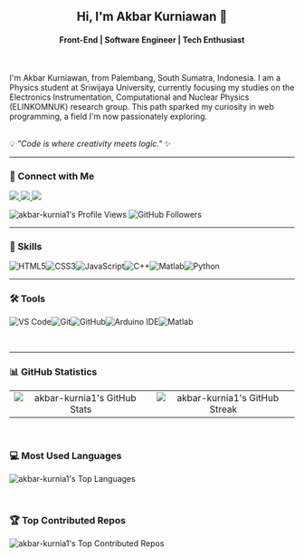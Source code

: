 <div align="center">

## Hi, I'm Akbar Kurniawan 👋
#### Front-End | Software Engineer | Tech Enthusiast

</div>

<br/>

I'm Akbar Kurniawan, from Palembang, South Sumatra, Indonesia. I am a Physics student at Sriwijaya University, currently focusing my studies on the Electronics Instrumentation, Computational and Nuclear Physics (ELINKOMNUK) research group. This path sparked my curiosity in web programming, a field I'm now passionately exploring.

<br/>
💡 <i>"Code is where creativity meets logic."</i> ✨

<br/>

<hr/>

### 💬 Connect with Me
<p>
  <a href="mailto:akbarkurniawan790@gmail.com">
    <img src="https://img.shields.io/badge/Gmail-D14836?style=for-the-badge&logo=gmail&logoColor=white" />
  </a>
  <a href="https://www.linkedin.com/in/akbarkurnia1">
    <img src="https://img.shields.io/badge/LinkedIn-0077B5?style=for-the-badge&logo=linkedin&logoColor=white" />
  </a>
  <a href="https://www.instagram.com/akbar_krnwn27">
    <img src="https://img.shields.io/badge/Instagram-E4405F?style=for-the-badge&logo=instagram&logoColor=white" />
  </a>
</p>

<p>
  <img src="https://komarev.com/ghpvc/?username=akbar-kurnia1&label=Profile%20Views&color=1F70C1&style=for-the-badge" alt="akbar-kurnia1's Profile Views"/>
  <img src="https://img.shields.io/github/followers/akbar-kurnia1?label=GitHub%20Followers&style=for-the-badge&logo=github&color=30363D" alt="GitHub Followers"/>
</p>

<hr/>

### 🧠 Skills
<p><img src="https://img.shields.io/badge/-HTML5-E34F26?style=for-the-badge&logo=html5&logoColor=white" alt="HTML5"/><img src="https://img.shields.io/badge/-CSS3-1572B6?style=for-the-badge&logo=css3&logoColor=white" alt="CSS3"/><img src="https://img.shields.io/badge/-JavaScript-F7DF1E?style=for-the-badge&logo=javascript&logoColor=black" alt="JavaScript"/><img src="https://img.shields.io/badge/-C%2B%2B-00599C?style=for-the-badge&logo=c%2B%2B&logoColor=white" alt="C++"/><img src="https://img.shields.io/badge/-MATLAB-0076A8?style=for-the-badge&logo=matlab&logoColor=white" alt="Matlab"/><img src="https://img.shields.io/badge/-Python-3776AB?style=for-the-badge&logo=python&logoColor=white" alt="Python"/></p>

<hr/>

### 🛠️ Tools
<p><img src="https://img.shields.io/badge/-VS%20Code-007ACC?style=for-the-badge&logo=visualstudiocode&logoColor=white" alt="VS Code"/><img src="https://img.shields.io/badge/-Git-F05032?style=for-the-badge&logo=git&logoColor=white" alt="Git"/><img src="https://img.shields.io/badge/-GitHub-181717?style=for-the-badge&logo=github&logoColor=white" alt="GitHub"/><img src="https://img.shields.io/badge/-Arduino-00979D?style=for-the-badge&logo=arduino&logoColor=white" alt="Arduino IDE"/><img src="https://img.shields.io/badge/-MATLAB-0076A8?style=for-the-badge&logo=matlab&logoColor=white" alt="Matlab"/></p>

<br/>

<hr/>

### 📊 GitHub Statistics

<table align="center" width="100%">
  <tr>
    <td align="center" width="50%">
      <img 
        src="https://github-readme-stats.vercel.app/api?username=akbar-kurnia1&show_icons=true&theme=tokyonight" 
        alt="akbar-kurnia1's GitHub Stats" 
      />
    </td>
    <td align="center" width="50%">
      <img 
        src="https://streak-stats.demolab.com/?user=akbar-kurnia1&theme=tokyonight" 
        alt="akbar-kurnia1's GitHub Streak" 
      />
    </td>
  </tr>
</table>

<br/>

### 💻 Most Used Languages

<p align="left">
  <img 
    src="https://github-readme-stats.vercel.app/api/top-langs/?username=akbar-kurnia1&layout=compact&theme=tokyonight&exclude_lang=jupyter+notebook" 
    alt="akbar-kurnia1's Top Languages" 
  />
</p>

<br/>

### 🏆 Top Contributed Repos

<p align="left">
  <img 
    src="https://github-contributor-stats.vercel.app/api?username=akbar-kurnia1&limit=5&theme=tokyonight&combine_all_yearly_contributions=true" 
    alt="akbar-kurnia1's Top Contributed Repos" 
  />
</p>
